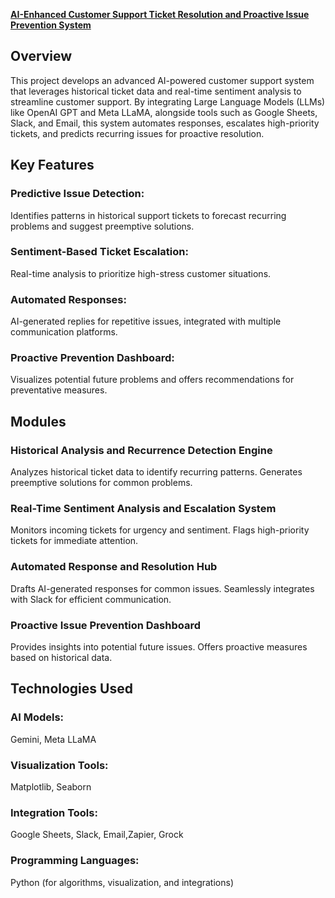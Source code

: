 **<u> AI-Enhanced Customer Support Ticket Resolution and Proactive Issue Prevention System</u>**

## Overview
This project develops an advanced AI-powered customer support system that leverages historical ticket data and real-time sentiment analysis to streamline customer support. By integrating Large Language Models (LLMs) like OpenAI GPT and Meta LLaMA, alongside tools such as Google Sheets, Slack, and Email, this system automates responses, escalates high-priority tickets, and predicts recurring issues for proactive resolution.


## Key Features
### Predictive Issue Detection: 
Identifies patterns in historical support tickets to forecast recurring problems and suggest preemptive solutions.
### Sentiment-Based Ticket Escalation:
Real-time analysis to prioritize high-stress customer situations.
### Automated Responses: 
AI-generated replies for repetitive issues, integrated with multiple communication platforms.
### Proactive Prevention Dashboard: 
Visualizes potential future problems and offers recommendations for preventative measures.


## Modules
### Historical Analysis and Recurrence Detection Engine
Analyzes historical ticket data to identify recurring patterns.
Generates preemptive solutions for common problems.
### Real-Time Sentiment Analysis and Escalation System
Monitors incoming tickets for urgency and sentiment.
Flags high-priority tickets for immediate attention.
### Automated Response and Resolution Hub
Drafts AI-generated responses for common issues.
Seamlessly integrates with Slack for efficient communication.
### Proactive Issue Prevention Dashboard
Provides insights into potential future issues.
Offers proactive measures based on historical data.

## Technologies Used
### AI Models: 
Gemini, Meta LLaMA
### Visualization Tools: 
Matplotlib, Seaborn
### Integration Tools: 
Google Sheets, Slack, Email,Zapier, Grock
### Programming Languages: 
Python (for algorithms, visualization, and integrations)
